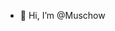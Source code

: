 - 👋 Hi, I’m @Muschow

<!---
Muschow/Muschow is a ✨ special ✨ repository because its `README.md` (this file) appears on your GitHub profile.
You can click the Preview link to take a look at your changes.
--->

